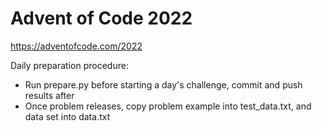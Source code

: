 # Advent of Code 2022

https://adventofcode.com/2022

Daily preparation procedure:

* Run prepare.py before starting a day's challenge, commit and push results after
* Once problem releases, copy problem example into test_data.txt, and data set into data.txt
